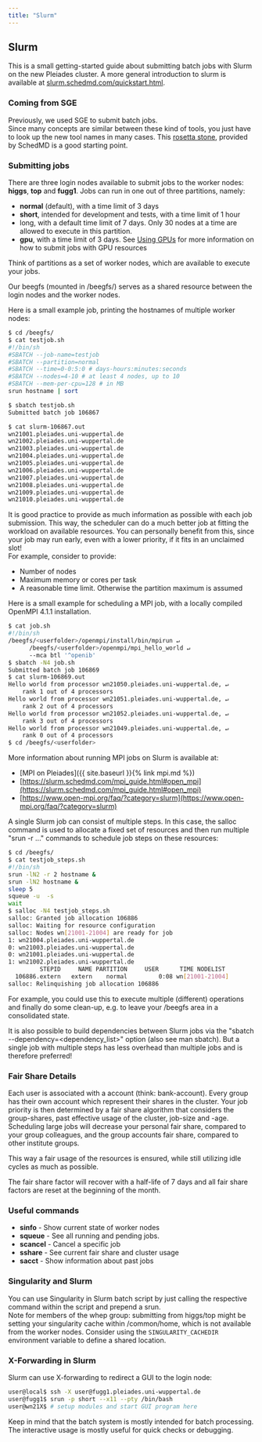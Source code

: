 ```yaml
---
title: "Slurm"
---
```


## Slurm

This is a small getting-started guide about submitting batch jobs with Slurm on the new Pleiades cluster.
A more general introduction to slurm is available at [slurm.schedmd.com/quickstart.html](https://slurm.schedmd.com/quickstart.html).


### Coming from SGE
Previously, we used SGE to submit batch jobs.  
Since many concepts are similar between these kind of tools, you just have to look up the new tool names in many cases. This [rosetta stone](https://slurm.schedmd.com/rosetta.pdf), provided by SchedMD is a good starting point.  

### Submitting jobs
There are three login nodes available to submit jobs to the worker nodes: **higgs**, **top** and **fugg1**.
Jobs can run in one out of three partitions, namely:
- **normal** (default), with a time limit of 3 days
- **short**, intended for development and tests, with a time limit of 1 hour
- long, with a default time limit of 7 days. Only 30 nodes at a time are allowed to execute in this partition.
- **gpu**, with a time limit of 3 days. See [Using GPUs](gpu) for more information on how to submit jobs with GPU resources

Think of partitions as a set of worker nodes, which are available to execute your jobs.

Our beegfs (mounted in /beegfs/) serves as a shared resource between the login nodes and the worker nodes.

Here is a small example job, printing the hostnames of multiple worker nodes:

```bash
$ cd /beegfs/
$ cat testjob.sh
#!/bin/sh
#SBATCH --job-name=testjob
#SBATCH --partition=normal
#SBATCH --time=0-0:5:0 # days-hours:minutes:seconds
#SBATCH --nodes=4-10 # at least 4 nodes, up to 10
#SBATCH --mem-per-cpu=128 # in MB
srun hostname | sort

$ sbatch testjob.sh
Submitted batch job 106867

$ cat slurm-106867.out
wn21001.pleiades.uni-wuppertal.de
wn21002.pleiades.uni-wuppertal.de
wn21003.pleiades.uni-wuppertal.de
wn21004.pleiades.uni-wuppertal.de
wn21005.pleiades.uni-wuppertal.de
wn21006.pleiades.uni-wuppertal.de
wn21007.pleiades.uni-wuppertal.de
wn21008.pleiades.uni-wuppertal.de
wn21009.pleiades.uni-wuppertal.de
wn21010.pleiades.uni-wuppertal.de 
```

It is good practice to provide as much information as possible with each job submission. This way, the scheduler can do a much better job at fitting the workload on available resources. You can personally benefit from this, since your job may run early, even with a lower priority, if it fits in an unclaimed slot!  
For example, consider to provide:

- Number of nodes
- Maximum memory or cores per task
- A reasonable time limit. Otherwise the partition maximum is assumed

Here is a small example for scheduling a MPI job, with a locally compiled OpenMPI 4.1.1 installation.

```bash
$ cat job.sh
#!/bin/sh
/beegfs/<userfolder>/openmpi/install/bin/mpirun ↵
      /beegfs/<userfolder>/openmpi/mpi_hello_world ↵
      --mca btl '^openib'
$ sbatch -N4 job.sh
Submitted batch job 106869
$ cat slurm-106869.out
Hello world from processor wn21050.pleiades.uni-wuppertal.de, ↵
    rank 1 out of 4 processors
Hello world from processor wn21051.pleiades.uni-wuppertal.de, ↵
    rank 2 out of 4 processors
Hello world from processor wn21052.pleiades.uni-wuppertal.de, ↵
    rank 3 out of 4 processors
Hello world from processor wn21049.pleiades.uni-wuppertal.de, ↵
    rank 0 out of 4 processors
$ cd /beegfs/<userfolder>
```

More information about running MPI jobs on Slurm is available at:
- [MPI on Pleiades]({{ site.baseurl }}{% link mpi.md %})
- [https://slurm.schedmd.com/mpi_guide.html#open_mpi](https://slurm.schedmd.com/mpi_guide.html#open_mpi)
- [https://www.open-mpi.org/faq/?category=slurm](https://www.open-mpi.org/faq/?category=slurm)

A single Slurm job can consist of multiple steps. In this case, the salloc command is used to allocate a fixed set of resources and then run multiple "srun -r ..." commands to schedule job steps on these resources:

```bash
$ cd /beegfs/
$ cat testjob_steps.sh
#!/bin/sh
srun -lN2 -r 2 hostname &
srun -lN2 hostname &
sleep 5
squeue -u  -s
wait
$ salloc -N4 testjob_steps.sh
salloc: Granted job allocation 106886
salloc: Waiting for resource configuration
salloc: Nodes wn[21001-21004] are ready for job
1: wn21004.pleiades.uni-wuppertal.de
0: wn21003.pleiades.uni-wuppertal.de
0: wn21001.pleiades.uni-wuppertal.de
1: wn21002.pleiades.uni-wuppertal.de
         STEPID     NAME PARTITION     USER      TIME NODELIST
  106886.extern   extern    normal         0:08 wn[21001-21004]
salloc: Relinquishing job allocation 106886
```

For example, you could use this to execute multiple (different) operations and finally do some clean-up, e.g. to leave your /beegfs area in a consolidated state.

It is also possible to build dependencies between Slurm jobs via the "sbatch --dependency=<dependency_list>" option (also see man sbatch). But a single job with multiple steps has less overhead than multiple jobs and is therefore preferred!


### Fair Share Details
Each user is associated with a account (think: bank-account). Every group has their own account which represent their shares in the cluster. Your job priority is then determined by a fair share algorithm that considers the group-shares, past effective usage of the cluster, job-size and -age. Scheduling large jobs will decrease your personal fair share, compared to your group colleagues, and the group accounts fair share, compared to other institute groups.

This way a fair usage of the resources is ensured, while still utilizing idle cycles as much as possible.

The fair share factor will recover with a half-life of 7 days and all fair share factors are reset at the beginning of the month.


### Useful commands
- **sinfo** - Show current state of worker nodes
- **squeue** - See all running and pending jobs.
- **scancel** - Cancel a specific job
- **sshare** - See current fair share and cluster usage
- **sacct** - Show information about past jobs


### Singularity and Slurm
You can use Singularity in Slurm batch script by just calling the respective command within the script and prepend a srun.  
Note for members of the whep group: submitting from higgs/top might be setting your singularity cache within /common/home, which is not available from the worker nodes. Consider using the `SINGULARITY_CACHEDIR` environment variable to define a shared location.


### X-Forwarding in Slurm
Slurm can use X-forwarding to redirect a GUI to the login node:
```bash
user@local$ ssh -X user@fugg1.pleiades.uni-wuppertal.de
user@fugg1$ srun -p short --x11 --pty /bin/bash
user@wn21X$ # setup modules and start GUI program here
```
Keep in mind that the batch system is mostly intended for batch processing.
The interactive usage is mostly useful for quick checks or debugging.
